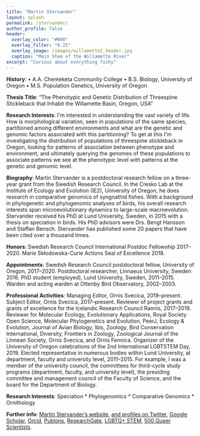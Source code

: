 ```yaml
---
title: "Martin Stervander"
layout: splash
permalink: /stervander/
author_profile: false
header:
  overlay_color: "#000"
  overlay_filter: "0.25"
  overlay_image: /images/willamette2_header.jpg
  caption: "Main Stem of the Willamette River"
excerpt: "Curious about everything fishy"
---
```


**History**: 
•	A.A. Chemeketa Community College
•	B.S. Biology, University of Oregon
•	M.S. Population Genetics, University of Oregon

**Thesis Title**: “The Phenotypic and Genetic Distribution of Threespine Stickleback that Inhabit the Willamette Basin, Oregon, USA”

**Research Interests**: I'm interested in understanding the vast variety of life. How is morphological variation, seen in populations of the same species, partitioned among different environments and what are the genetic and genomic factors associated with this partitioning? To get at this I'm investigating the distribution of populations of threespine stickleback in Oregon, looking for patterns of association between phenotype and environment, and ultimately querying the genomes of these populations to associate patterns we see at the phenotypic level with patterns at the genetic and genomic level.


**Biography**: Martin Stervander is a postdoctoral research fellow on a three-year grant from the Swedish Research Council. In the Cresko Lab at the Institute of Ecology and Evolution (IE2), University of Oregon, he does research in comparative genomics of syngnathid fishes. With a background in phylogenetic and phylogenomic analyses of birds, his overall research interests span microevolutionary dynamics to large-scale macroevolution. Stervander received his PhD at Lund University, Sweden, in 2015 with a thesis on speciation in birds. His PhD advisors were Drs. Bengt Hansson and Staffan Bensch. Stervander has published some 20 papers that have been cited over a thousand times.

**Honors**: Swedish Research Council International Postdoc Fellowship 2017–2020. Marie Skłodowska-Curie Actions Seal of Excellence 2018.

**Appointments**: Swedish Research Council postdoctoral fellow, University of Oregon, 2017–2020. Postdoctoral researcher, Linnaeus University, Sweden 2016. PhD student (employed), Lund University, Sweden, 2011–2015. Warden and acting warden at Ottenby Bird Observatory, 2002–2003.

**Professional Activities**: Managing Editor, Ornis Svecica, 2019–present. Subject Editor, Ornis Svecica, 2017–present. Reviewer of project grants and grants of excellence for the Icelandic Research Council Rannís, 2017–2019. Reviewer for Molecular Ecology, Evolutionary Applications, Royal Society Open Science, Molecular Phylogenetics and Evolution, PeerJ, Ecology & Evolution, Journal of Avian Biology, Ibis, Zoology, Bird Conservation International, Diversity, Frontiers in Zoology, Zoological Journal of the Linnean Society, Ornis Svecica, and Ornis Fennica. Organizer of the University of Oregon celebrations of the 2nd International LGBTSTEM Day, 2019. Elected representative in numerous bodies within Lund University, at department, faculty and university level, 2011–2015. For example, I was a member of the university council, the committees for third-cycle study programs (department, faculty, and university level), the presiding committee and management council of the Faculty of Science, and the board for the Department of Biology.

**Research Interests**: Speciation * Phylogenomics * Comparative Genomics * Ornithology

**Further info**: [Martin Stervander’s website](http://www.stervander.com), [and profiles on Twitter](https://twitter.com/nesospiza), [Google Scholar](https://scholar.google.co.za/citations?user=VedbpwsAAAAJ&hl=sv&oi=ao), [Orcid](http://orcid.org/0000-0002-6139-7828), [Publons](https://publons.com/researcher/1370305/martin-stervander/), [ResearchGate](https://www.researchgate.net/profile/Martin_Stervander), [LGBTQ+ STEM](https://lgbtstem.wordpress.com/2016/11/23/an-interview-with-martin-stervander/), [500 Queer Scientists](https://www.500queerscientists.com/fullscreen-page/comp-jgwk54xq/6146c436-bd6a-4b1d-8b0a-4f8ad1d93e46/984/%3Fi%3D984%26p%3Dt0wwl%26s%3Dstyle-jidtaiw8).   
